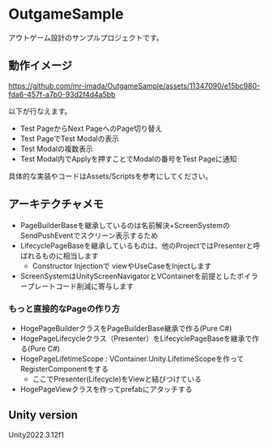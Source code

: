 # OutgameSample
アウトゲーム設計のサンプルプロジェクトです。

## 動作イメージ

https://github.com/mr-imada/OutgameSample/assets/11347090/e15bc980-fda6-457f-a7b0-93d2f4d4a5bb

以下が行なえます。
- Test PageからNext PageへのPage切り替え
- Test PageでTest Modalの表示
- Test Modalの複数表示
- Test Modal内でApplyを押すことでModalの番号をTest Pageに通知

具体的な実装やコードはAssets/Scriptsを参考にしてください。

## アーキテクチャメモ
- PageBuilderBaseを継承しているのは名前解決+ScreenSystemのSendPushEventでスクリーン表示するため
- LifecyclePageBaseを継承しているものは、他のProjectではPresenterと呼ばれるものに相当します
  - Constructor Injectionで viewやUseCaseをInjectします
- ScreenSystemはUnityScreenNavigatorとVContainerを前提としたボイラープレートコード削減に寄与します
### もっと直接的なPageの作り方
- HogePageBuilderクラスをPageBuilderBase継承で作る(Pure C#)
- HogePageLifecycleクラス（Presenter）をLifecyclePageBaseを継承で作る(Pure C#)
- HogePageLifetimeScope : VContainer.Unity.LifetimeScopeを作ってRegisterComponentをする
  - ここでPresenter(Lifecycle)をViewと結びつけている
- HogePageViewクラスを作ってprefabにアタッチする

## Unity version
Unity2022.3.12f1

